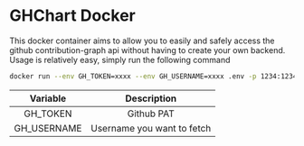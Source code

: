 # GHChart Docker

This docker container aims to allow you to easily and safely access the github contribution-graph api without having to create your own backend.
Usage is relatively easy, simply run the following command

```sh
docker run --env GH_TOKEN=xxxx --env GH_USERNAME=xxxx .env -p 1234:1234 lvkdotsh/ghchart
```

| Variable | Description |
| :---: | :--: |
| GH_TOKEN | Github PAT |
| GH_USERNAME | Username you want to fetch |
